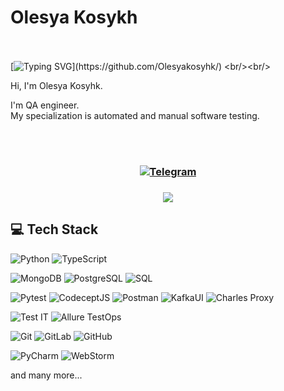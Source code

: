 # Olesya Kosykh

  <br/><br/>
  [![Typing SVG](https://readme-typing-svg.herokuapp.com?color=%2336BCF7&center=true&vCenter=true&width=1000&lines=Hi+there+👋,+I+am+Olesya.+Welcome+to+My+Profile!)](https://github.com/Olesyakosyhk/)
  <br/><br/>

Hi, I'm Olesya Kosyhk.

I'm QA engineer.\
My specialization is automated and manual software testing.

<br/><br/>

<h3 align="center">

  [![Telegram](https://img.shields.io/badge/Telegram-000.svg?logo=Telegram)](https://t.me/lesyatrish)

</h3>

<h3 align="center">
  <img src="https://apptest.ai/wp-content/uploads/2019/08/ai_testbot_v2.1ca83181.gif"/>
</h3>

## 💻 Tech Stack

![Python](https://img.shields.io/badge/python-0094FF?style=for-the-badge&logo=python&logoColor=ffdd54)
![TypeScript](https://img.shields.io/badge/TypeScript-1195FF?style=for-the-badge&logo=TypeScript&logoColor=white)

![MongoDB](https://img.shields.io/badge/mongo%20DBy-8CCB5E?style=for-the-badge&logo=mongoDB&color=white)
![PostgreSQL](https://img.shields.io/badge/PostgreSQL-FFFFFF?style=for-the-badge&logo=PostgreSQL&logoColor=)
![SQL](https://img.shields.io/badge/sql-0094FF?style=for-the-badge&logo=sql&logoColor=grey)

![Pytest](https://img.shields.io/badge/pytest-125338.svg?style=for-the-badge&logo=pytest&logoColor=white)
![CodeceptJS](https://img.shields.io/badge/CodeceptJS-FFFAFA?style=for-the-badge&logo=CodeceptJS&color=77DDE7)
![Postman](https://img.shields.io/badge/postman-%23E34F26.svg?style=for-the-badge&logo=postman&logoColor=white)
![KafkaUI](https://img.shields.io/badge/Kafka_UI-FFFFFF?style=for-the-badge&logo=apachekafka&logoColor=black)
![Charles Proxy](https://img.shields.io/badge/Charles%20Proxy-8CCB5E?style=for-the-badge&logo=Charles&color=white)

![Test IT](https://img.shields.io/badge/Test%20IT-FFFFFF?style=for-the-badge&logo=Test%20IT&color=FFFFFF)
![Allure TestOps](https://img.shields.io/badge/Allure%20TestOps-FFFFFF?style=for-the-badge&logo=Allure&color=8CCB5E)


![Git](https://img.shields.io/badge/git-%23D7D5C6.svg?style=for-the-badge&logo=git&logoColor=#E34F26)
![GitLab](https://img.shields.io/badge/gitLab-FFFFFF.svg?style=for-the-badge&logo=gitLab&logoColor=#E34F26)
![GitHub](https://img.shields.io/badge/github-000000.svg?style=for-the-badge&logo=github&logoColor=#E34F26)

![PyCharm](https://img.shields.io/badge/PyCharm-000000.svg?style=for-the-badge&logo=PyCharm&logoColor=white)
![WebStorm](https://img.shields.io/badge/WebStorm-FFFAFA?style=for-the-badge&logo=WebStorm&labelColor=00BFFF&color=D1E231)


and many more...
